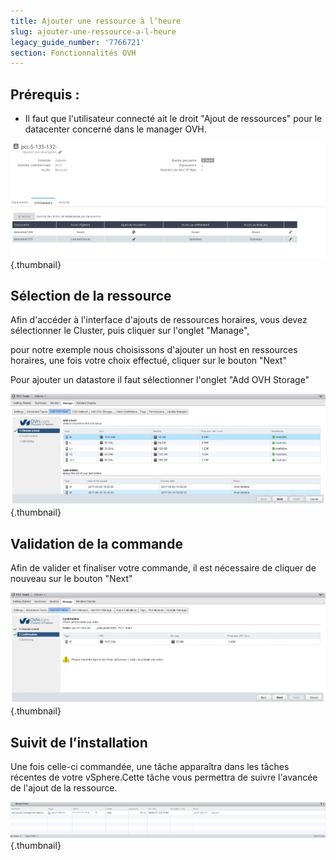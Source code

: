 ```yaml
---
title: Ajouter une ressource à l’heure
slug: ajouter-une-ressource-a-l-heure
legacy_guide_number: '7766721'
section: Fonctionnalités OVH
---
```



Prérequis :
-----------

- Il faut que l'utilisateur connecté ait le droit "Ajout de ressources" pour le datacenter concerné dans le manager OVH.

![](images/ressources5.png){.thumbnail}

Sélection de la ressource
-------------------------

Afin d'accéder à l'interface d'ajouts de ressources horaires, vous devez sélectionner le Cluster, puis cliquer sur l'onglet "Manage",

pour notre exemple nous choisissons d'ajouter un host en ressources horaires, une fois votre choix effectué, cliquer sur le bouton "Next"

Pour ajouter un datastore il faut sélectionner l'onglet "Add OVH Storage"

![](images/ressources1.png){.thumbnail}

Validation de la commande
-------------------------

Afin de valider et finaliser votre commande, il est nécessaire de cliquer de nouveau sur le bouton "Next"

![](images/ressources3.png){.thumbnail}

Suivit de l’installation
------------------------

Une fois celle-ci commandée, une tâche apparaîtra dans les tâches récentes de votre vSphere.Cette tâche vous permettra de suivre l'avancée de l'ajout de la ressource.

![](images/ressources6.png){.thumbnail}
